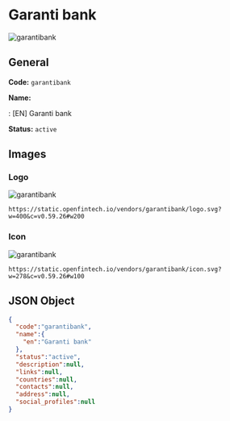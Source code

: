 
# Garanti bank 
![garantibank](https://static.openfintech.io/vendors/garantibank/logo.svg?w=400&c=v0.59.26#w200)  

## General 
 
**Code:** `garantibank` 
 
**Name:** 
 
:	[EN] Garanti bank 
 
**Status:** `active` 
 

## Images 

### Logo 
 
![garantibank](https://static.openfintech.io/vendors/garantibank/logo.svg?w=400&c=v0.59.26#w200)  

```
https://static.openfintech.io/vendors/garantibank/logo.svg?w=400&c=v0.59.26#w200
```  

### Icon 
 
![garantibank](https://static.openfintech.io/vendors/garantibank/icon.svg?w=278&c=v0.59.26#w100)  

```
https://static.openfintech.io/vendors/garantibank/icon.svg?w=278&c=v0.59.26#w100
```  

## JSON Object 

```json
{
  "code":"garantibank",
  "name":{
    "en":"Garanti bank"
  },
  "status":"active",
  "description":null,
  "links":null,
  "countries":null,
  "contacts":null,
  "address":null,
  "social_profiles":null
}
```  
